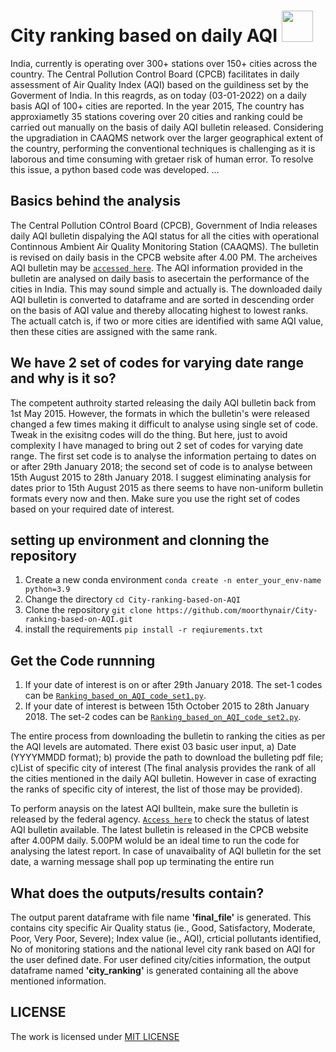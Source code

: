 # City ranking based on daily AQI  <img src='https://user-images.githubusercontent.com/83420459/228736537-fbd32ab5-ac73-41c8-8e9c-f4669557061c.png' width='50'>


India, currently is operating over 300+ stations over 150+ cities across the country. The Central Pollution Control Board (CPCB) facilitates in daily assessment of Air Quality Index (AQI) based on the guildiness set by the Goverment of India. In this reagrds, as on today (03-01-2022) on a daily basis AQI of 100+ cities are reported. In the year 2015, The country has approxiametly 35 stations covering over 20 cities and ranking could be carried out manually on the basis of daily AQI bulletin released. Considering the upgradiation in CAAQMS network over the larger geographical extent of the country, performing the conventional techniques is challenging as it is laborous and time consuming with gretaer risk of human error. To resolve this issue, a python based code was developed.
...
## Basics behind the analysis
The Central Pollution COntrol Board (CPCB), Government of India releases daily AQI bulletin dispalying the AQI status for all the cities with operational Continnous Ambient Air Quality Monitoring Station (CAAQMS). The bulletin is revised on daily basis in the CPCB website after 4.00 PM. The archeives AQI bulletin may be [`accessed here`](https://cpcb.nic.in/AQI_Bulletin.php). The AQI information provided in the bulletin are analysed on daily basis to asecertain the performance of the cities in India. This may sound simple and actually is. The downloaded daily AQI bulletin is converted to dataframe and are sorted in descending order on the basis of AQI value and thereby allocating highest to lowest ranks. The actuall catch is, if two or more cities are identified with same AQI value, then these cities are assigned with the same rank. 

## We have 2 set of codes for varying date range and why is it so?
The competent authroity started releasing the daily AQI bulletin back from 1st May 2015. However, the formats in which the bulletin's were released changed a few times making it difficult to analyse using single set of code. Tweak in the exisitng codes will do the  thing. But here, just to avoid complexity I have managed to bring out 2 set of codes for varying date range. The first set code is to analyse the information pertaing to dates on or after 29th January 2018; the second set of code is to analyse between 15th August 2015 to 28th January 2018. I suggest eliminating analysis for dates prior to 15th August 2015 as there seems to have non-uniform bulletin formats every now and then. Make sure you use the right set of codes based on your required date of interest.

## setting up environment and clonning the repository
1. Create a new conda environment `conda create -n enter_your_env-name python=3.9`
2. Change the directory `cd City-ranking-based-on-AQI`
3. Clone the repository `git clone https://github.com/moorthynair/City-ranking-based-on-AQI.git`
4. install the requirements `pip install -r reqiurements.txt`

## Get the Code runnning
  1. If your date of interest is on or after 29th January 2018. The set-1 codes can be [`Ranking_based_on_AQI_code_set1.py`](https://github.com/moorthynair/City-ranking-based-on-AQI/blob/main/Ranking_based_on_AQI_code_set1.py). 
  2. If your date of interest is between 15th October 2015 to 28th January 2018. The set-2 codes can be [`Ranking_based_on_AQI_code_set2.py`](https://github.com/moorthynair/City-ranking-based-on-AQI/blob/main/Ranking_based_on_AQI_code_set2.py).
  
The entire process from downloading the bulletin to ranking the cities as per the AQI levels are automated. There exist 03 basic user input, a) Date (YYYYMMDD format); b) provide the path to download the bulleting pdf file; c)List of specific city of interest (The final analysis provides the rank of all the cities mentioned in the daily AQI bulletin. However in case of exracting the ranks of specific city of interest, the list of those may be provided).

To perform anaysis on the latest AQI bulltein, make sure the bulletin is released by the federal agency. [`Access here`](https://cpcb.nic.in/aqi_report.php) to check the status of latest AQI bulletin available. The latest bulletin is released in the CPCB website after 4.00PM daily. 5.00PM woluld be an ideal time to run the code for analysing the latest report. In case of unavaibality of AQI bulletin for the set date, a warning message shall pop up terminating the entire run

## What does the outputs/results contain?
The output parent dataframe with file name **'final_file'** is generated. This contains city specific Air Quality status (ie., Good, Satisfactory, Moderate, Poor, Very Poor, Severe); Index value (ie., AQI), crticial pollutants identified, No of monitoring stations and the national level city rank based on AQI for the user defined date. For user defined city/cities information, the output dataframe named **'city_ranking'** is generated containing all the above mentioned information.

## LICENSE
The work is licensed under [MIT LICENSE](https://github.com/moorthynair/City-ranking-based-on-AQI/blob/main/LICENSE)
